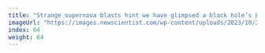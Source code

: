 ```yaml
---
title: "Strange supernova blasts hint we have glimpsed a black hole’s birth"
imageUrl: "https://images.newscientist.com/wp-content/uploads/2023/10/26121618/SEI_177376125.jpg?width=600"
index: 64
weight: 64
---
```

